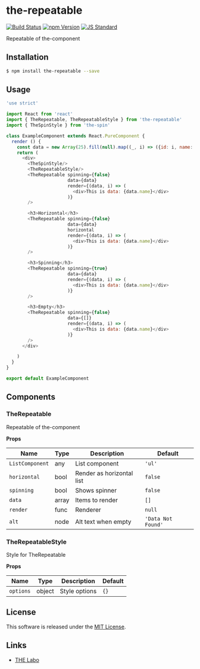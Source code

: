 the-repeatable
==========

<!---
This file is generated by ape-tmpl. Do not update manually.
--->

<!-- Badge Start -->
<a name="badges"></a>

[![Build Status][bd_travis_shield_url]][bd_travis_url]
[![npm Version][bd_npm_shield_url]][bd_npm_url]
[![JS Standard][bd_standard_shield_url]][bd_standard_url]

[bd_repo_url]: https://github.com/the-labo/the-repeatable
[bd_travis_url]: http://travis-ci.org/the-labo/the-repeatable
[bd_travis_shield_url]: http://img.shields.io/travis/the-labo/the-repeatable.svg?style=flat
[bd_travis_com_url]: http://travis-ci.com/the-labo/the-repeatable
[bd_travis_com_shield_url]: https://api.travis-ci.com/the-labo/the-repeatable.svg?token=
[bd_license_url]: https://github.com/the-labo/the-repeatable/blob/master/LICENSE
[bd_codeclimate_url]: http://codeclimate.com/github/the-labo/the-repeatable
[bd_codeclimate_shield_url]: http://img.shields.io/codeclimate/github/the-labo/the-repeatable.svg?style=flat
[bd_codeclimate_coverage_shield_url]: http://img.shields.io/codeclimate/coverage/github/the-labo/the-repeatable.svg?style=flat
[bd_gemnasium_url]: https://gemnasium.com/the-labo/the-repeatable
[bd_gemnasium_shield_url]: https://gemnasium.com/the-labo/the-repeatable.svg
[bd_npm_url]: http://www.npmjs.org/package/the-repeatable
[bd_npm_shield_url]: http://img.shields.io/npm/v/the-repeatable.svg?style=flat
[bd_standard_url]: http://standardjs.com/
[bd_standard_shield_url]: https://img.shields.io/badge/code%20style-standard-brightgreen.svg

<!-- Badge End -->


<!-- Description Start -->
<a name="description"></a>

Repeatable of the-component

<!-- Description End -->


<!-- Overview Start -->
<a name="overview"></a>



<!-- Overview End -->


<!-- Sections Start -->
<a name="sections"></a>

<!-- Section from "doc/guides/01.Installation.md.hbs" Start -->

<a name="section-doc-guides-01-installation-md"></a>

Installation
-----

```bash
$ npm install the-repeatable --save
```


<!-- Section from "doc/guides/01.Installation.md.hbs" End -->

<!-- Section from "doc/guides/02.Usage.md.hbs" Start -->

<a name="section-doc-guides-02-usage-md"></a>

Usage
---------

```javascript
'use strict'

import React from 'react'
import { TheRepeatable, TheRepeatableStyle } from 'the-repeatable'
import { TheSpinStyle } from 'the-spin'

class ExampleComponent extends React.PureComponent {
  render () {
    const data = new Array(25).fill(null).map((_, i) => ({id: i, name: `data-${i}`}))
    return (
      <div>
        <TheSpinStyle/>
        <TheRepeatableStyle/>
        <TheRepeatable spinning={false}
                       data={data}
                       render={(data, i) => (
                         <div>This is data: {data.name}</div>
                       )}
        />

        <h3>Horizontal</h3>
        <TheRepeatable spinning={false}
                       data={data}
                       horizontal
                       render={(data, i) => (
                         <div>This is data: {data.name}</div>
                       )}
        />

        <h3>Spinning</h3>
        <TheRepeatable spinning={true}
                       data={data}
                       render={(data, i) => (
                         <div>This is data: {data.name}</div>
                       )}
        />

        <h3>Empty</h3>
        <TheRepeatable spinning={false}
                       data={[]}
                       render={(data, i) => (
                         <div>This is data: {data.name}</div>
                       )}
        />
      </div>

    )
  }
}

export default ExampleComponent

```


<!-- Section from "doc/guides/02.Usage.md.hbs" End -->

<!-- Section from "doc/guides/03.Components.md.hbs" Start -->

<a name="section-doc-guides-03-components-md"></a>

Components
-----------

### TheRepeatable

Repeatable of the-component

**Props**

| Name | Type | Description | Default |
| --- | --- | ---- | ---- |
| `ListComponent` | any  | List component | `'ul'` |
| `horizontal` | bool  | Render as horizontal list | `false` |
| `spinning` | bool  | Shows spinner | `false` |
| `data` | array  | Items to render | `[]` |
| `render` | func  | Renderer | `null` |
| `alt` | node  | Alt text when empty | `'Data Not Found'` |

### TheRepeatableStyle

Style for TheRepeatable

**Props**

| Name | Type | Description | Default |
| --- | --- | ---- | ---- |
| `options` | object  | Style options | `{}` |



<!-- Section from "doc/guides/03.Components.md.hbs" End -->


<!-- Sections Start -->


<!-- LICENSE Start -->
<a name="license"></a>

License
-------
This software is released under the [MIT License](https://github.com/the-labo/the-repeatable/blob/master/LICENSE).

<!-- LICENSE End -->


<!-- Links Start -->
<a name="links"></a>

Links
------

+ [THE Labo][t_h_e_labo_url]

[t_h_e_labo_url]: https://github.com/the-labo

<!-- Links End -->
